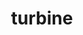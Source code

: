 ---
title: "turbine"
layout: cache
categories: [package, v0.18]
meta: {"versions": ["1.3.0"], "compilers": ["gcc@=7.5.0"], "oss": ["ubuntu18.04"], "platforms": ["linux"], "targets": ["x86_64"], "stacks": ["e4s"], "num_specs": 3, "num_specs_by_stack": {"e4s": 3}}
spec_details: [{"hash": "3dnjlxa5nopuznaaiz3w7dbmvjs6qpat", "compiler": "gcc@=7.5.0", "versions": ["1.3.0"], "os": "ubuntu18.04", "platform": "linux", "target": "x86_64", "variants": ["~hdf5", "~python", "~r"], "stacks": ["e4s"], "size": "-", "tarball": "https://binaries.spack.io/releases/v0.18/build_cache/linux-ubuntu18.04-x86_64/gcc-7.5.0/turbine-1.3.0/linux-ubuntu18.04-x86_64-gcc-7.5.0-turbine-1.3.0-3dnjlxa5nopuznaaiz3w7dbmvjs6qpat.spack"}, {"hash": "hjeuxnblafjdxykwu45n6p5wbsmae55e", "compiler": "gcc@=7.5.0", "versions": ["1.3.0"], "os": "ubuntu18.04", "platform": "linux", "target": "x86_64", "variants": ["~hdf5", "~python", "~r"], "stacks": ["e4s"], "size": "-", "tarball": "https://binaries.spack.io/releases/v0.18/build_cache/linux-ubuntu18.04-x86_64/gcc-7.5.0/turbine-1.3.0/linux-ubuntu18.04-x86_64-gcc-7.5.0-turbine-1.3.0-hjeuxnblafjdxykwu45n6p5wbsmae55e.spack"}, {"hash": "fqnzz2giq6fyv2n2j4uu57ph3hkopbu6", "compiler": "gcc@=7.5.0", "versions": ["1.3.0"], "os": "ubuntu18.04", "platform": "linux", "target": "x86_64", "variants": ["~hdf5", "~python", "~r"], "stacks": ["e4s"], "size": "-", "tarball": "https://binaries.spack.io/releases/v0.18/build_cache/linux-ubuntu18.04-x86_64/gcc-7.5.0/turbine-1.3.0/linux-ubuntu18.04-x86_64-gcc-7.5.0-turbine-1.3.0-fqnzz2giq6fyv2n2j4uu57ph3hkopbu6.spack"}]
---